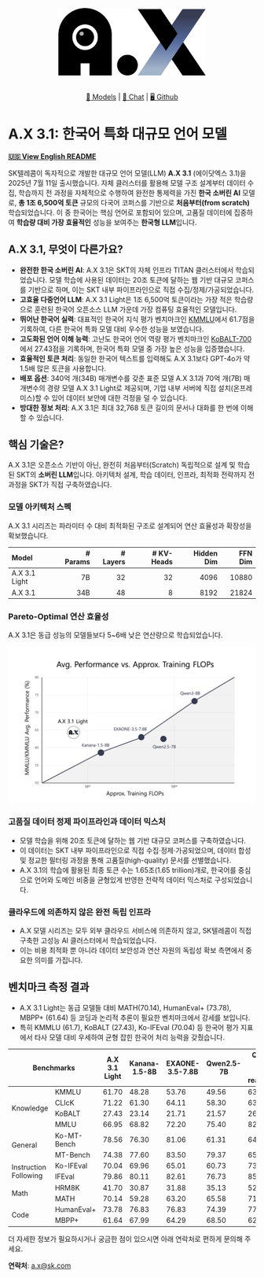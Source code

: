 <div align="center">
  <img src="./assets/A.X_logo.png" alt="A.X Logo" width="300"/>
</div>
<br/>
<p align="center">
  <a href="https://huggingface.co/collections/skt/ax-3-686b288b3b05e1234f3f4c73">🤗 Models</a> |
  <a href="https://sktax.chat/chat">💬 Chat</a> |
  <a href="https://github.com/SKT-AI/A.X-3">🖥️ Github</a>
</p>

# A.X 3.1: 한국어 특화 대규모 언어 모델

[**🇺🇸 View English README**](README.en.md)

SK텔레콤이 독자적으로 개발한 대규모 언어 모델(LLM) **A.X 3.1** (에이닷엑스 3.1)을 2025년 7월 11일 출시했습니다. 자체 클러스터를 활용해 모델 구조 설계부터 데이터 수집, 학습까지 전 과정을 자체적으로 수행하여 완전한 통제력을 가진 **한국 소버린 AI** 모델로, **총 1조 6,500억 토큰** 규모의 다국어 코퍼스를 기반으로 **처음부터(from scratch)** 학습되었습니다. 이 중 한국어는 핵심 언어로 포함되어 있으며, 고품질 데이터에 집중하여 **학습량 대비 가장 효율적인** 성능을 보여주는 **한국형 LLM**입니다.

## A.X 3.1, 무엇이 다른가요?

- **완전한 한국 소버린 AI**: A.X 3.1은 SKT의 자체 인프라 TITAN 클러스터에서 학습되었습니다. 모델 학습에 사용된 데이터는 20조 토큰에 달하는 웹 기반 대규모 코퍼스를 기반으로 하며, 이는 SKT 내부 파이프라인으로 직접 수집/정제/가공되었습니다.
- **고효율 다중언어 LLM**: A.X 3.1 Light은 1조 6,500억 토큰이라는 가장 적은 학습량으로 훈련된 한국어 오픈소스 LLM 가운데 가장 컴퓨팅 효율적인 모델입니다.
- **뛰어난 한국어 실력**: 대표적인 한국어 지식 평가 벤치마크인 [KMMLU](https://huggingface.co/datasets/HAERAE-HUB/KMMLU)에서 61.7점을 기록하여, 다른 한국어 특화 모델 대비 우수한 성능을 보였습니다.
- **고도화된 언어 이해 능력**: 고난도 한국어 언어 역량 평가 벤치마크인 [KoBALT-700](https://huggingface.co/datasets/snunlp/KoBALT-700)에서 27.43점을 기록하며, 한국어 특화 모델 중 가장 높은 성능을 입증했습니다.
- **효율적인 토큰 처리**: 동일한 한국어 텍스트를 입력해도 A.X 3.1보다 GPT-4o가 약 1.5배 많은 토큰을 사용합니다.
- **배포 옵션**: 340억 개(34B) 매개변수를 갖춘 표준 모델 A.X 3.1과 70억 개(7B) 매개변수의 경량 모델 A.X 3.1 Light로 제공되며, 기업 내부 서버에 직접 설치(온프레미스)할 수 있어 데이터 보안에 대한 걱정을 덜 수 있습니다.
- **방대한 정보 처리**: A.X 3.1은 최대 32,768 토큰 길이의 문서나 대화를 한 번에 이해할 수 있습니다.

## 핵심 기술은?

A.X 3.1은 오픈소스 기반이 아닌, 완전히 처음부터(Scratch) 독립적으로 설계 및 학습된 SKT의 **소버린 LLM**입니다. 아키텍처 설계, 학습 데이터, 인프라, 최적화 전략까지 전 과정을 SKT가 직접 구축하였습니다.

### 모델 아키텍처 스펙

A.X 3.1 시리즈는 파라미터 수 대비 최적화된 구조로 설계되어 연산 효율성과 확장성을 확보했습니다.

| Model         | # Params | # Layers | # KV-Heads | Hidden Dim | FFN Dim |
|:--------------|---------:|---------:|-----------:|-----------:|--------:|
| A.X 3.1 Light | 7B       | 32       | 32         | 4096       | 10880   |
| A.X 3.1       | 34B      | 48       | 8          | 8192       | 21824   |

### Pareto-Optimal 연산 효율성

A.X 3.1은 동급 성능의 모델들보다 5~6배 낮은 연산량으로 학습되었습니다.

<p align="center">
  <img src="./assets/graph.png" alt="A.X 3.1 연산 효율성 그래프" width="600"/>
</p>

### 고품질 데이터 정제 파이프라인과 데이터 믹스처

- 모델 학습을 위해 20조 토큰에 달하는 웹 기반 대규모 코퍼스를 구축하였습니다.
- 이 데이터는 SKT 내부 파이프라인으로 직접 수집·정제·가공되었으며, 데이터 합성 및 정교한 필터링 과정을 통해 고품질(high-quality) 문서를 선별했습니다.
- A.X 3.1의 학습에 활용된 최종 토큰 수는 1.65조(1.65 trillion)개로, 한국어를 중심으로 언어와 도메인 비중을 균형있게 반영한 전략적 데이터 믹스처로 구성되었습니다.

### 클라우드에 의존하지 않은 완전 독립 인프라

- A.X 모델 시리즈는 모두 외부 클라우드 서비스에 의존하지 않고, SK텔레콤이 직접 구축한 고성능 AI 클러스터에서 학습되었습니다.
- 이는 비용 최적화 뿐 아니라 데이터 보안성과 연산 자원의 독립성 확보 측면에서 중요한 의미를 가집니다.

## 벤치마크 측정 결과

- A.X 3.1 Light는 동급 모델들 대비 MATH(70.14), HumanEval+ (73.78), MBPP+ (61.64) 등 코딩과 논리적 추론이 필요한 벤치마크에서 강세를 보입니다.
- 특히 KMMLU (61.7), KoBALT (27.43), Ko-IFEval (70.04) 등 한국어 평가 지표에서 타사 모델 대비 우세하여 균형 잡힌 한국어 처리 능력을 갖췄습니다.

<table>
  <thead>
    <tr>
      <th colspan="2">Benchmarks</th>
      <th>A.X 3.1 Light</th>
      <th>Kanana-1.5-8B</th>
      <th>EXAONE-3.5-7.8B</th>
      <th>Qwen2.5-7B</th>
      <th>Qwen3-8B<br/>(w/o reasoning)</th>
    </tr>
  </thead>
  <tbody>
    <tr>
      <td rowspan="4">Knowledge</td>
      <td>KMMLU</td>
      <td>61.70</td>
      <td>48.28</td>
      <td>53.76</td>
      <td>49.56</td>
      <td>63.53</td>
    </tr>
    <tr>
      <td>CLIcK</td>
      <td>71.22</td>
      <td>61.30</td>
      <td>64.11</td>
      <td>58.30</td>
      <td>63.31</td>
    </tr>
    <tr>
      <td>KoBALT</td>
      <td>27.43</td>
      <td>23.14</td>
      <td>21.71</td>
      <td>21.57</td>
      <td>26.57</td>
    </tr>
    <tr>
      <td>MMLU</td>
      <td>66.95</td>
      <td>68.82</td>
      <td>72.20</td>
      <td>75.40</td>
      <td>82.89</td>
    </tr>
    <tr>
      <td rowspan="2">General</td>
      <td>Ko-MT-Bench</td>
      <td>78.56</td>
      <td>76.30</td>
      <td>81.06</td>
      <td>61.31</td>
      <td>64.06</td>
    </tr>
    <tr>
      <td>MT-Bench</td>
      <td>74.38</td>
      <td>77.60</td>
      <td>83.50</td>
      <td>79.37</td>
      <td>65.69</td>
    </tr>
    <tr>
      <td rowspan="2">Instruction Following</td>
      <td>Ko-IFEval</td>
      <td>70.04</td>
      <td>69.96</td>
      <td>65.01</td>
      <td>60.73</td>
      <td>73.39</td>
    </tr>
    <tr>
      <td>IFEval</td>
      <td>79.86</td>
      <td>80.11</td>
      <td>82.61</td>
      <td>76.73</td>
      <td>85.38</td>
    </tr>
    <tr>
      <td rowspan="2">Math</td>
      <td>HRM8K</td>
      <td>41.70</td>
      <td>30.87</td>
      <td>31.88</td>
      <td>35.13</td>
      <td>52.50</td>
    </tr>
    <tr>
      <td>MATH</td>
      <td>70.14</td>
      <td>59.28</td>
      <td>63.20</td>
      <td>65.58</td>
      <td>71.48</td>
    </tr>
    <tr>
      <td rowspan="2">Code</td>
      <td>HumanEval+</td>
      <td>73.78</td>
      <td>76.83</td>
      <td>76.83</td>
      <td>74.39</td>
      <td>77.44</td>
    </tr>
    <tr>
      <td>MBPP+</td>
      <td>61.64</td>
      <td>67.99</td>
      <td>64.29</td>
      <td>68.50</td>
      <td>62.17</td>
    </tr>
  </tbody>
</table>

더 자세한 정보가 필요하시거나 궁금한 점이 있으시면 아래 연락처로 편하게 문의해 주세요.

**연락처**: [a.x@sk.com](mailto:a.x@sk.com)
